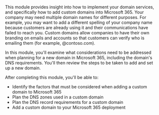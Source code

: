 This module provides insight into how to implement your domain services, and specifically how to add custom domains into Microsoft 365. Your company may need multiple domain names for different purposes. For example, you may want to add a different spelling of your company name because customers are already using it and their communications have failed to reach you. Custom domains allow companies to have their own branding on emails and accounts so that customers can verify who is emailing them (for example, @contoso.com).

In this module, you'll examine what considerations need to be addressed when planning for a new domain in Microsoft 365, including the domain's DNS requirements. You'll then review the steps to be taken to add and set up a new domain.

After completing this module, you'll be able to:

 *  Identify the factors that must be considered when adding a custom domain to Microsoft 365
 *  Plan the DNS zones used in a custom domain
 *  Plan the DNS record requirements for a custom domain
 *  Add a custom domain to your Microsoft 365 deployment
